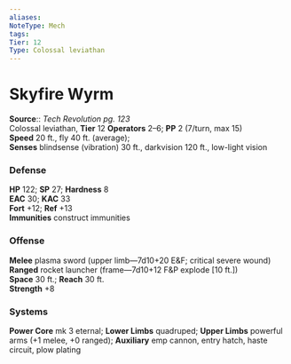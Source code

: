```yaml
---
aliases: 
NoteType: Mech
tags: 
Tier: 12
Type: Colossal leviathan
---
```


# Skyfire Wyrm

**Source**:: _Tech Revolution pg. 123_  
Colossal leviathan, **Tier** 12 
**Operators** 2–6; **PP** 2 (7/turn, max 15)  
**Speed** 20 ft., fly 40 ft. (average);  
**Senses** blindsense (vibration) 30 ft., darkvision 120 ft., low-light vision

### Defense

**HP** 122; **SP** 27; **Hardness** 8  
**EAC** 30; **KAC** 33  
**Fort** +12; **Ref** +13  
**Immunities** construct immunities

### Offense

**Melee** plasma sword (upper limb—7d10+20 E&F; critical severe wound)  
**Ranged** rocket launcher (frame—7d10+12 F&P explode \[10 ft.\])  
**Space** 30 ft.; **Reach** 30 ft.  
**Strength** +8

### Systems

**Power Core** mk 3 eternal; **Lower Limbs** quadruped; **Upper Limbs** powerful arms (+1 melee, +0 ranged); **Auxiliary** emp cannon, entry hatch, haste circuit, plow plating
